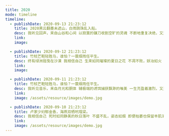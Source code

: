 ```yaml
---
title: 2020
mode: timeline
timeline: 
  - publishDate: 2020-09-13 21:23:12
    title: 2020黑云翻墨未遮山，白雨跳珠乱入船。
    desc: 我听见回声，来自山谷和心间 以寂寞的镰刀收割空旷的灵魂 不断地重复决绝，又重复幸福
    link: 
    image: 

  - publishDate: 2020-09-12 21:23:12
    title: 竹杖芒鞋轻胜马，谁怕？一蓑烟雨任平生。
    desc: 终有绿洲摇曳在沙漠 我相信自己 生来如同璀璨的夏日之花 不凋不败，妖冶如火 承受心跳的负荷和呼吸的累赘 乐此不疲
    link: 
    image: 

  - publishDate: 2020-09-11 21:23:12
    title: 竹杖芒鞋轻胜马，谁怕？一蓑烟雨任平生。
    desc: 我听见音乐，来自月光和胴体 辅极端的诱饵捕获飘渺的唯美 一生充盈着激烈，又充盈着纯然 总有回忆贯穿于世间
    link: 
    image: /assets/resource/images/demo.jpg

  - publishDate: 2020-09-10 21:23:12
    title: 卢家少妇郁金香，海燕双栖玳瑁梁。
    desc: 我相信自己 死时如同静美的秋日落叶 不盛不乱，姿态如烟 即便枯萎也保留丰肌清骨的傲然 玄之又玄
    link: 
    image: /assets/resource/images/demo.jpg
---
```

